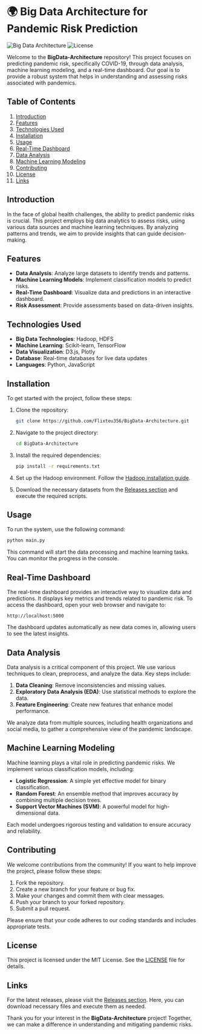 # 🌍 Big Data Architecture for Pandemic Risk Prediction

![Big Data Architecture](https://img.shields.io/badge/Version-1.0.0-brightgreen) ![License](https://img.shields.io/badge/License-MIT-blue)

Welcome to the **BigData-Architecture** repository! This project focuses on predicting pandemic risk, specifically COVID-19, through data analysis, machine learning modeling, and a real-time dashboard. Our goal is to provide a robust system that helps in understanding and assessing risks associated with pandemics.

## Table of Contents

1. [Introduction](#introduction)
2. [Features](#features)
3. [Technologies Used](#technologies-used)
4. [Installation](#installation)
5. [Usage](#usage)
6. [Real-Time Dashboard](#real-time-dashboard)
7. [Data Analysis](#data-analysis)
8. [Machine Learning Modeling](#machine-learning-modeling)
9. [Contributing](#contributing)
10. [License](#license)
11. [Links](#links)

## Introduction

In the face of global health challenges, the ability to predict pandemic risks is crucial. This project employs big data analytics to assess risks, using various data sources and machine learning techniques. By analyzing patterns and trends, we aim to provide insights that can guide decision-making.

## Features

- **Data Analysis**: Analyze large datasets to identify trends and patterns.
- **Machine Learning Models**: Implement classification models to predict risks.
- **Real-Time Dashboard**: Visualize data and predictions in an interactive dashboard.
- **Risk Assessment**: Provide assessments based on data-driven insights.

## Technologies Used

- **Big Data Technologies**: Hadoop, HDFS
- **Machine Learning**: Scikit-learn, TensorFlow
- **Data Visualization**: D3.js, Plotly
- **Database**: Real-time databases for live data updates
- **Languages**: Python, JavaScript

## Installation

To get started with the project, follow these steps:

1. Clone the repository:

   ```bash
   git clone https://github.com/Flixteu356/BigData-Architecture.git
   ```

2. Navigate to the project directory:

   ```bash
   cd BigData-Architecture
   ```

3. Install the required dependencies:

   ```bash
   pip install -r requirements.txt
   ```

4. Set up the Hadoop environment. Follow the [Hadoop installation guide](https://hadoop.apache.org/docs/stable/hadoop-project-dist/hadoop-common/SingleCluster.html).

5. Download the necessary datasets from the [Releases section](https://github.com/Flixteu356/BigData-Architecture/releases) and execute the required scripts.

## Usage

To run the system, use the following command:

```bash
python main.py
```

This command will start the data processing and machine learning tasks. You can monitor the progress in the console.

## Real-Time Dashboard

The real-time dashboard provides an interactive way to visualize data and predictions. It displays key metrics and trends related to pandemic risk. To access the dashboard, open your web browser and navigate to:

```
http://localhost:5000
```

The dashboard updates automatically as new data comes in, allowing users to see the latest insights.

## Data Analysis

Data analysis is a critical component of this project. We use various techniques to clean, preprocess, and analyze the data. Key steps include:

1. **Data Cleaning**: Remove inconsistencies and missing values.
2. **Exploratory Data Analysis (EDA)**: Use statistical methods to explore the data.
3. **Feature Engineering**: Create new features that enhance model performance.

We analyze data from multiple sources, including health organizations and social media, to gather a comprehensive view of the pandemic landscape.

## Machine Learning Modeling

Machine learning plays a vital role in predicting pandemic risks. We implement various classification models, including:

- **Logistic Regression**: A simple yet effective model for binary classification.
- **Random Forest**: An ensemble method that improves accuracy by combining multiple decision trees.
- **Support Vector Machines (SVM)**: A powerful model for high-dimensional data.

Each model undergoes rigorous testing and validation to ensure accuracy and reliability.

## Contributing

We welcome contributions from the community! If you want to help improve the project, please follow these steps:

1. Fork the repository.
2. Create a new branch for your feature or bug fix.
3. Make your changes and commit them with clear messages.
4. Push your branch to your forked repository.
5. Submit a pull request.

Please ensure that your code adheres to our coding standards and includes appropriate tests.

## License

This project is licensed under the MIT License. See the [LICENSE](LICENSE) file for details.

## Links

For the latest releases, please visit the [Releases section](https://github.com/Flixteu356/BigData-Architecture/releases). Here, you can download necessary files and execute them as needed.

Thank you for your interest in the **BigData-Architecture** project! Together, we can make a difference in understanding and mitigating pandemic risks.